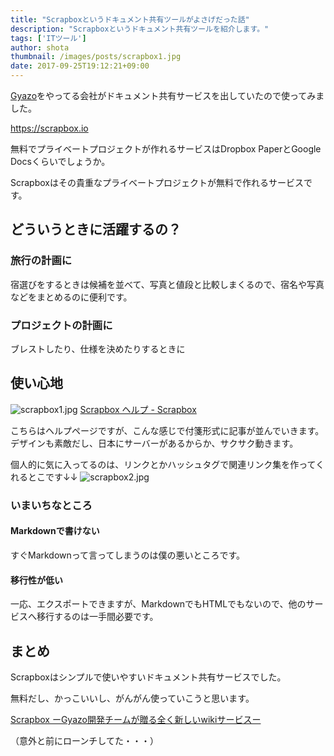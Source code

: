 ```yaml
---
title: "Scrapboxというドキュメント共有ツールがよさげだった話"
description: "Scrapboxというドキュメント共有ツールを紹介します。"
tags: ['ITツール']
author: shota
thumbnail: /images/posts/scrapbox1.jpg
date: 2017-09-25T19:12:21+09:00
---
```


[Gyazo](https://gyazo.com/ja)をやってる会社がドキュメント共有サービスを出していたので使ってみました。

https://scrapbox.io

無料でプライベートプロジェクトが作れるサービスはDropbox PaperとGoogle Docsくらいでしょうか。

Scrapboxはその貴重なプライベートプロジェクトが無料で作れるサービスです。

## どういうときに活躍するの？
### 旅行の計画に
宿選びをするときは候補を並べて、写真と値段と比較しまくるので、宿名や写真などをまとめるのに便利です。

### プロジェクトの計画に
ブレストしたり、仕様を決めたりするときに

## 使い心地
![scrapbox1.jpg](/images/posts/scrapbox1.jpg)
[Scrapbox ヘルプ - Scrapbox](https://scrapbox.io/help-jp)

こちらはヘルプページですが、こんな感じで付箋形式に記事が並んでいきます。
デザインも素敵だし、日本にサーバーがあるからか、サクサク動きます。

個人的に気に入ってるのは、リンクとかハッシュタグで関連リンク集を作ってくれるとこです↓↓
![scrapbox2.jpg](/images/posts/scrapbox2.jpg)

<script data-ad-client="ca-pub-9971307452839678" async src="https://pagead2.googlesyndication.com/pagead/js/adsbygoogle.js"></script>

### いまいちなところ

#### Markdownで書けない
すぐMarkdownって言ってしまうのは僕の悪いところです。


#### 移行性が低い
一応、エクスポートできますが、MarkdownでもHTMLでもないので、他のサービスへ移行するのは一手間必要です。


## まとめ
Scrapboxはシンプルで使いやすいドキュメント共有サービスでした。

無料だし、かっこいいし、がんがん使っていこうと思います。

[Scrapbox ーGyazo開発チームが贈る全く新しいwikiサービスー](http://blogja.gyazo.com/entry/2016/12/16/185300)

（意外と前にローンチしてた・・・）

